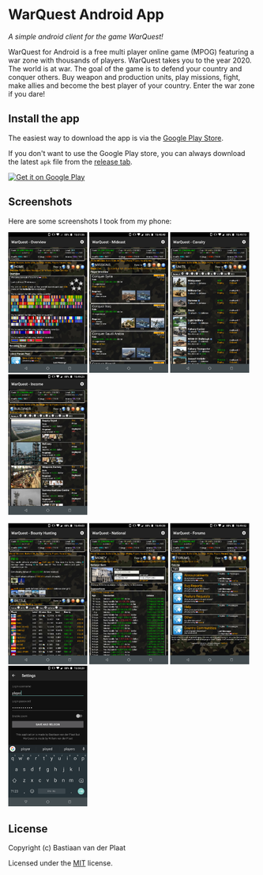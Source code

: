 # WarQuest Android App
*A simple android client for the game WarQuest!*

WarQuest for Android is a free multi player online game (MPOG) featuring a war zone with thousands of players. WarQuest takes you to the year 2020. The world is at war. The goal of the game is to defend your country and conquer others. Buy weapon and production units, play missions, fight, make allies and become the best player of your country. Enter the war zone if you dare!

## Install the app
The easiest way to download the app is via the [Google Play Store](https://play.google.com/store/apps/details?id=nl.plaatsoft.warquest3).

If you don't want to use the Google Play store, you can always download the latest `apk` file from the [release tab](https://github.com/bplaat/warquest-android/releases).

<a href="https://play.google.com/store/apps/details?id=nl.plaatsoft.warquest3"><img alt="Get it on Google Play" src="https://play.google.com/intl/en_us/badges/images/generic/en_badge_web_generic.png" width="200"></a>

## Screenshots
Here are some screenshots I took from my phone:

[<img alt="Screenshot 1" src="screenshots/screenshot1.png" width="160">](screenshots/screenshot1.png)
[<img alt="Screenshot 2" src="screenshots/screenshot2.png" width="160">](screenshots/screenshot2.png)
[<img alt="Screenshot 3" src="screenshots/screenshot3.png" width="160">](screenshots/screenshot3.png)
[<img alt="Screenshot 4" src="screenshots/screenshot4.png" width="160">](screenshots/screenshot4.png)

[<img alt="Screenshot 5" src="screenshots/screenshot5.png" width="160">](screenshots/screenshot5.png)
[<img alt="Screenshot 6" src="screenshots/screenshot6.png" width="160">](screenshots/screenshot6.png)
[<img alt="Screenshot 7" src="screenshots/screenshot7.png" width="160">](screenshots/screenshot7.png)
[<img alt="Screenshot 8" src="screenshots/screenshot8.png" width="160">](screenshots/screenshot8.png)

## License
Copyright (c) Bastiaan van der Plaat

Licensed under the [MIT](LICENSE) license.
